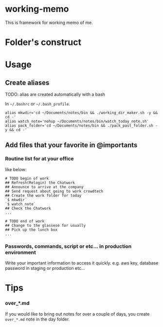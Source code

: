 # working-memo
This is framework for working memo of me.

# Folder's construct

# Usage
## Create aliases
TODO: alias are created automatically with a bash

In `~/.bashrc` or `~/.bash_profile`.
```
alias mkwdir='cd ~/Documents/notes/bin && ./working_dir_maker.sh -y && cd -'
alias watch_note='nohup ~/Documents/notes/bin/watch_today_note.sh'
alias pack_folder='cd ~/Documents/notes/bin && ./pack_past_folder.sh -y && cd -'
```

## Add files that your favorite in @importants
### Routine list for at your office
like below:
```
# TODO begin of work
## Refresh(Relogin) the Chatwork
## Announce to arrive at the company
## Send request about going to work crowdtech
## Create the work folder for today
`$ mkwdir`
`$ watch_note`
## Check the Chatwork
...

# TODO end of work
## Change to the glassese for usually
## Pick up the lunch box
...
```

### Passwords, commands, script or etc... in production environment
Write your important information to access it quickly.
e.g. aws key, database password in staging or production etc...

# Tips
### over_*.md
If you would like to bring out notes for over a couple of days, you create `over_*.md` note in the day folder.
